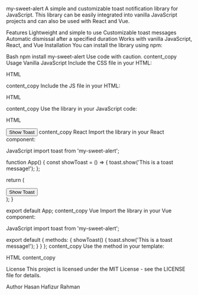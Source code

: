 my-sweet-alert
A simple and customizable toast notification library for JavaScript. This library can be easily integrated into vanilla JavaScript projects and can also be used with React and Vue.

Features
Lightweight and simple to use
Customizable toast messages
Automatic dismissal after a specified duration
Works with vanilla JavaScript, React, and Vue
Installation
You can install the library using npm:

Bash
npm install my-sweet-alert
Use code with caution.
content_copy
Usage
Vanilla JavaScript
Include the CSS file in your HTML:

HTML

<link rel="stylesheet" href="path/to/toast.min.css">

content_copy
Include the JS file in your HTML:

HTML

<script src="path/to/toast.min.js"></script>

content_copy
Use the library in your JavaScript code:

HTML

<!DOCTYPE html>
<html lang="en">
<head>
  <meta charset="UTF-8">
  <meta name="viewport" content="width=device-width, initial-scale=1.0">
  <title>Toast Message Example</title>
  <link rel="stylesheet" href="../src/toast.css">
</head>
<body>
  <button id="show-toast">Show Toast</button>
  <script src="../dist/toast.min.js"></script>
  <script>
    const toast = toastMessage.default;

    document.getElementById('show-toast').addEventListener('click', () => {
      toast.show('This is a toast message!');
    });

  </script>
</body>
</html>
content_copy
React
Import the library in your React component:

JavaScript
import toast from 'my-sweet-alert';

function App() {
const showToast = () => {
toast.show('This is a toast message!');
};

return (

<div>
<button onClick={showToast}>Show Toast</button>
</div>
);
}

export default App;
content_copy
Vue
Import the library in your Vue component:

JavaScript
import toast from 'my-sweet-alert';

export default {
methods: {
showToast() {
toast.show('This is a toast message!');
}
}
};
content_copy
Use the method in your template:

HTML
<template>

  <div>
    <button @click="showToast">Show Toast</button>
  </div>
</template>
content_copy

License
This project is licensed under the MIT License - see the LICENSE file for details.

Author
Hasan Hafizur Rahman
